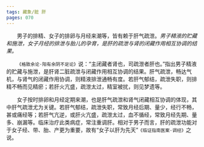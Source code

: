 ```yaml
---
tags: 藏象/脏 肝
pages: 070
---
```

&emsp;&emsp;男子的排精、女子的排卵与月经来潮等，皆有赖于肝气疏泄。<dfn>男子精液的贮藏和施泄，女子月经的排泄与胎儿的孕育，是肝的疏泄与肾的闭藏作用相互协调的结果。</dfn>

&emsp;&emsp;`《格致余论·阳有余阴不足论》`说：“主闭藏者肾也，司疏泄者肝也。”指出男子精液的贮藏与施泄，是肝肾二脏疏泄与闭藏作用相互协调的结果。肝气疏泄，畅达气机，与肾气的闭藏作用协调，则精液排泄通畅有度。若肝气郁结，疏泄失职，则排精不畅而见精瘀；若肝火亢盛，疏泄太过，精室被扰，则见梦遗等。

&emsp;&emsp;女子按时排卵和月经定期来潮，也是肝气疏泄和肾气闭藏相互协调的体现，其中肝气疏泄尤为关键。若肝气郁结，疏泄失职，常致月经后期、量少，经行不畅，甚或痛经等；若肝气亢逆，或肝火亢盛，疏泄太过，血不循经，常致月经先期、量多、崩漏等。临床治疗此类病症，常注重调肝。相对于男子而言，肝的疏泄功能对于女子经、带、胎、产更为重要，故有“女子以肝为先天”`《临证指南医案·调经》`之说。